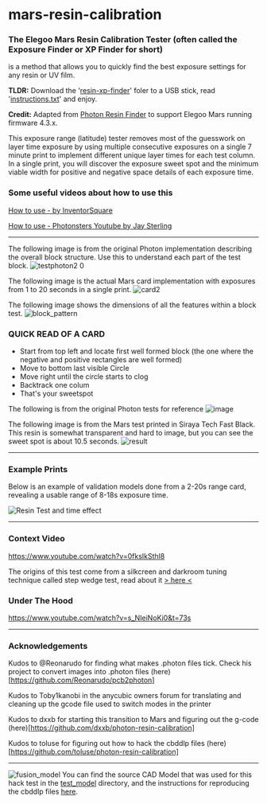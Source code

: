 # mars-resin-calibration

### The Elegoo Mars Resin Calibration Tester (often called the Exposure Finder or XP Finder for short) 
is a method that allows you to quickly find the best exposure settings for any resin or UV film. 

**TLDR:** Download the '[resin-xp-finder](resin-xp-finder/)' foler to a USB stick, read '[instructions.txt](resin-xp-finder/instructions.txt)' and enjoy.

**Credit:** Adapted from [Photon Resin Finder](https://github.com/altLab/photon-resin-calibration) to support Elegoo Mars running firmware 4.3.x.

This exposure range (latitude) tester removes most of the guesswork on layer time exposure by using multiple consecutive exposures on a single 7 minute print to implement different unique layer times for each test column. 
In a single print, you will discover the exposure sweet spot and the minimum viable width for positive and negative space details of each exposure time.

### Some useful videos about how to use this
[How to use - by InventorSquare](https://youtu.be/4jYgyjmp6lo)

[How to use - Photonsters Youtube by Jay Sterling](https://www.youtube.com/watch?v=P5p4IgZuqMA)

----
The following image is from the original Photon implementation describing the overall block structure. Use this to understand each part of the test block.
![testphoton2 0](readme_images/test_patern_description.png)

The following image is the actual Mars card implementation with exposures from 1 to 20 seconds in a single print. 
![card2](readme_images/card2.png)

The following image shows the dimensions of all the features within a block test.
![block_pattern](readme_images/block_pattern.png)

### QUICK READ OF A CARD
- Start from top left and locate first well formed block (the one where the negative and positive rectangles are well formed)
- Move to bottom last visible Circle
- Move right until the circle starts to clog
- Backtrack one colum
- That's your sweetspot

The following is from the original Photon tests for reference
![image](readme_images/test_sample_photos.png)

The following image is from the Mars test printed in Siraya Tech Fast Black. This resin is somewhat transparent and hard to image, but you can see the sweet spot is about 10.5 seconds.
![result](readme_images/result.png)

----

### Example Prints
Below is an example of validation models done from a 2-20s range card, revealing a usable range of 8-18s exposure time.

![Resin Test and time effect](https://raw.githubusercontent.com/Photonsters/anycubic-photon-docs/master/resin-tests/Ameralabs-AMD3-Black-180709-x3msnake.jpg)

----

### Context Video
https://www.youtube.com/watch?v=0fksIkSthl8

The origins of this test come from a silkcreen and darkroom tuning technique called step wedge test, read about it [> here <](https://web.archive.org/web/20190409185035/https://medium.com/@spotprintsonline/step-wedge-test-a-high-quality-print-requires-a-good-stencils-cb1fbaa11998)

### Under The Hood
https://www.youtube.com/watch?v=s_NIeiNoKi0&t=73s

---

### Acknowledgements

Kudos to @Reonarudo for finding what makes .photon files tick. Check his project to convert images into .photon files (here)[https://github.com/Reonarudo/pcb2photon]

Kudos to Toby1kanobi in the anycubic owners forum for translating and cleaning up the gcode file used to switch modes in the printer

Kudos to dxxb for starting this transition to Mars and figuring out the g-code (here)[https://github.com/dxxb/photon-resin-calibration]

Kudos to toluse for figuring out how to hack the cbddlp files (here)[https://github.com/toluse/photon-resin-calibration]

---
![fusion_model](readme_images/fusion_model.png)
You can find the source CAD Model that was used for this hack test in the [test_model](test_model/) directory, and the instructions for reproducing the cbddlp files [here](010editor-template/README.md).


